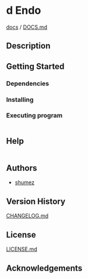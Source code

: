 <!--
Filename: 	README.md
Project: 	/Users/shume/Developer/mnemosyne/docs/Fornix/d_Endo
Author: 	shumez <https://github.com/shumez>
Created: 	2018-06-15 20:33:1
Modified: 	2019-01-26 11:17:42
-----
Copyright (c) 2019 shumez
-->

# d Endo


[docs] / [DOCS.md]


## Description


## Getting Started



### Dependencies



### Installing



### Executing program

```
```

## Help

```
```

## Authors

* [shumez]

## Version History

[CHANGELOG.md]

## License

[LICENSE.md]


## Acknowledgements


<!-- ------------------------------- -->
[shumez]: shumez
[DOCS.md]: docs/DOCS.md
[docs]: docs/
[CHANGELOG.md]: CHANGELOG.md
[LICENSE.md]: LICENSE.md
